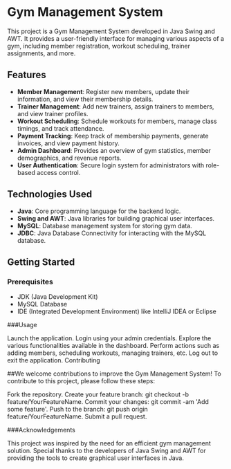 # Gym Management System

This project is a Gym Management System developed in Java Swing and AWT. It provides a user-friendly interface for managing various aspects of a gym, including member registration, workout scheduling, trainer assignments, and more.

## Features

- **Member Management**: Register new members, update their information, and view their membership details.
- **Trainer Management**: Add new trainers, assign trainers to members, and view trainer profiles.
- **Workout Scheduling**: Schedule workouts for members, manage class timings, and track attendance.
- **Payment Tracking**: Keep track of membership payments, generate invoices, and view payment history.
- **Admin Dashboard**: Provides an overview of gym statistics, member demographics, and revenue reports.
- **User Authentication**: Secure login system for administrators with role-based access control.

## Technologies Used

- **Java**: Core programming language for the backend logic.
- **Swing and AWT**: Java libraries for building graphical user interfaces.
- **MySQL**: Database management system for storing gym data.
- **JDBC**: Java Database Connectivity for interacting with the MySQL database.

## Getting Started

### Prerequisites

- JDK (Java Development Kit)
- MySQL Database
- IDE (Integrated Development Environment) like IntelliJ IDEA or Eclipse

###Usage

Launch the application.
Login using your admin credentials.
Explore the various functionalities available in the dashboard.
Perform actions such as adding members, scheduling workouts, managing trainers, etc.
Log out to exit the application.
Contributing

##We welcome contributions to improve the Gym Management System! To contribute to this project, please follow these steps:

Fork the repository.
Create your feature branch: git checkout -b feature/YourFeatureName.
Commit your changes: git commit -am 'Add some feature'.
Push to the branch: git push origin feature/YourFeatureName.
Submit a pull request.

###Acknowledgements

This project was inspired by the need for an efficient gym management solution.
Special thanks to the developers of Java Swing and AWT for providing the tools to create graphical user interfaces in Java.
